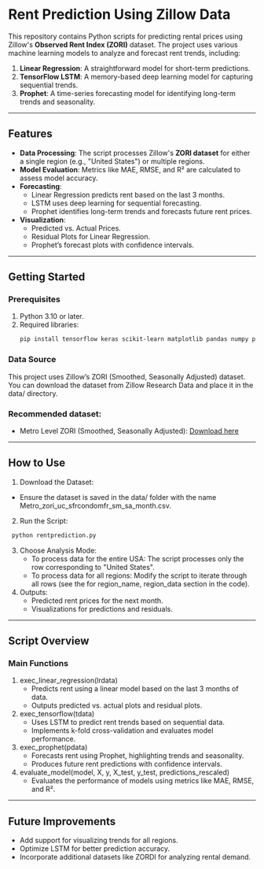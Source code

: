 # Rent Prediction Using Zillow Data

This repository contains Python scripts for predicting rental prices using Zillow's **Observed Rent Index (ZORI)** dataset. The project uses various machine learning models to analyze and forecast rent trends, including:

1. **Linear Regression**: A straightforward model for short-term predictions.
2. **TensorFlow LSTM**: A memory-based deep learning model for capturing sequential trends.
3. **Prophet**: A time-series forecasting model for identifying long-term trends and seasonality.

---

## Features
- **Data Processing**: The script processes Zillow's **ZORI dataset** for either a single region (e.g., "United States") or multiple regions.
- **Model Evaluation**: Metrics like MAE, RMSE, and R² are calculated to assess model accuracy.
- **Forecasting**:
  - Linear Regression predicts rent based on the last 3 months.
  - LSTM uses deep learning for sequential forecasting.
  - Prophet identifies long-term trends and forecasts future rent prices.
- **Visualization**:
  - Predicted vs. Actual Prices.
  - Residual Plots for Linear Regression.
  - Prophet’s forecast plots with confidence intervals.

---

## Getting Started

### Prerequisites
1. Python 3.10 or later.
2. Required libraries:
   ```bash
   pip install tensorflow keras scikit-learn matplotlib pandas numpy prophet scikeras
   ```

### Data Source

This project uses Zillow’s ZORI (Smoothed, Seasonally Adjusted) dataset. You can download the dataset from Zillow Research Data and place it in the data/ directory.

### Recommended dataset:	
- Metro Level ZORI (Smoothed, Seasonally Adjusted): [Download here](https://www.zillow.com/research/data/)

---
## How to Use
1.	Download the Dataset:
  -	Ensure the dataset is saved in the data/ folder with the name Metro_zori_uc_sfrcondomfr_sm_sa_month.csv.
2.	Run the Script:
 ```bash
  python rentprediction.py
  ```
3.	Choose Analysis Mode:
	-	To process data for the entire USA: The script processes only the row corresponding to "United States".
	-	To process data for all regions: Modify the script to iterate through all rows (see the for region_name, region_data section in the code).
4.	Outputs:
	-	Predicted rent prices for the next month.
	-	Visualizations for predictions and residuals.

---

## Script Overview

### Main Functions
1.	exec_linear_regression(lrdata)
	-	Predicts rent using a linear model based on the last 3 months of data.
	-	Outputs predicted vs. actual plots and residual plots.
2.	exec_tensorflow(tdata)
	-	Uses LSTM to predict rent trends based on sequential data.
	-	Implements k-fold cross-validation and evaluates model performance.
3.	exec_prophet(pdata)
	-	Forecasts rent using Prophet, highlighting trends and seasonality.
	-	Produces future rent predictions with confidence intervals.
4.	evaluate_model(model, X, y, X_test, y_test, predictions_rescaled)
	-	Evaluates the performance of models using metrics like MAE, RMSE, and R².

---
## Future Improvements
-	Add support for visualizing trends for all regions.
-	Optimize LSTM for better prediction accuracy.
-	Incorporate additional datasets like ZORDI for analyzing rental demand.
